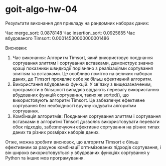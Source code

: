 # goit-algo-hw-04
Результати виконання для прикладу на рандомних наборах даних:

Час merge_sort: 0.0878148
Час insertion_sort: 0.0925655
Час вбудованого Timsort: 0.00014530000000001486

Висновки:

1. Час виконання: Алгоритм Timsort, який використовує поєднання сортування злиттям і сортування вставками, демонструє значно кращі показники швидкодії порівняно з реалізаціями сортування злиттям та вставками. Це особливо помітно на великих наборах даних, де Timsort проявляє себе як більш ефективний алгоритм.
2. Використання вбудованих функцій: У зв'язку з вищезазначеним, програмісти в більшості випадків віддають перевагу використанню вбудованих функцій сортування, таких як sorted(), що використовують алгоритм Timsort. Це забезпечує ефективне сортування без необхідності вручну кодувати алгоритми сортування.
3. Комбінація алгоритмів: Поєднання сортування злиттям і сортування вставками в алгоритмі Timsort дозволяє використовувати переваги обох підходів, забезпечуючи ефективне сортування на різних типах даних та різних розмірах наборів даних.
   
Отже, можна зробити висновок, що алгоритм Timsort є більш ефективним за рахунок комбінації оптимізованих підходів сортування, і він широко використовується у вбудованих функціях сортування у Python та інших мов програмування.
